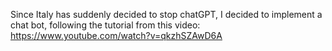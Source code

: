 Since Italy has suddenly decided to stop chatGPT, I decided to implement a chat bot, following the tutorial from this video:
https://www.youtube.com/watch?v=qkzhSZAwD6A
